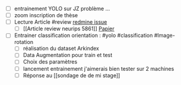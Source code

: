 - [ ] entrainement YOLO sur JZ problème ...
- [ ] zoom inscription de thèse
- [ ] Lecture Article #review [redmine issue](https://redmine.teklia.com/issues/7618) 
	- [ ] [[Article review neurips 5861]]  [Papier](https://cloud.teklia.com/index.php/apps/onlyoffice/s/YFq4mDGy54ZcGLi?fileId=476141) 
- [ ] Entrainer classification orientation : #yolo #classification #Image-rotation 
	- [ ] réalisation du dataset Arkindex
	- [ ] Data Augmentation pour train et test
	- [ ] Choix des paramètres
	- [ ] lancement entrainement 
	      j'aimerais bien tester sur 2 machines 
	- [ ] Réponse au [[sondage de de mi stage]]
